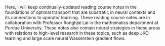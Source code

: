 Here, I will keep continually-updated reading course notes in the foundations of optimal transport that are substratic in neural contexts and its connections to operator learning. These reading course notes are in collaboration with Professor Ronghjie Lai in the mathematics department at Purdue University. These notes also contain neural strategies in these areas with relations to high-level research in these topics, such as deep JKO learning and large scale neural Wasserstein gradient flows.
